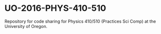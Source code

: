 # UO-2016-PHYS-410-510
Repository for code sharing for Physics 410/510 (Practices Sci Comp) at the University of Oregon.

